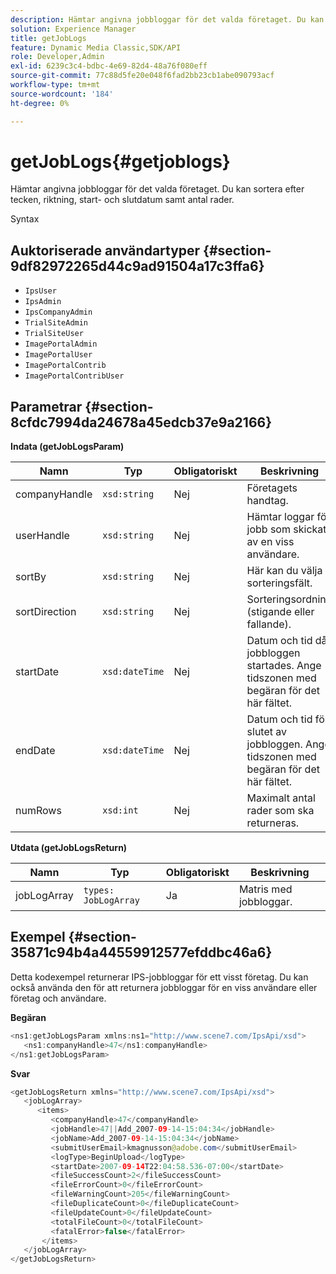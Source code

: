 ```yaml
---
description: Hämtar angivna jobbloggar för det valda företaget. Du kan sortera efter tecken, riktning, start- och slutdatum samt antal rader.
solution: Experience Manager
title: getJobLogs
feature: Dynamic Media Classic,SDK/API
role: Developer,Admin
exl-id: 6239c3c4-bdbc-4e69-82d4-48a76f080eff
source-git-commit: 77c88d5fe20e048f6fad2bb23cb1abe090793acf
workflow-type: tm+mt
source-wordcount: '184'
ht-degree: 0%

---
```


# getJobLogs{#getjoblogs}

Hämtar angivna jobbloggar för det valda företaget. Du kan sortera efter tecken, riktning, start- och slutdatum samt antal rader.

Syntax

## Auktoriserade användartyper {#section-9df82972265d44c9ad91504a17c3ffa6}

* `IpsUser`
* `IpsAdmin`
* `IpsCompanyAdmin`
* `TrialSiteAdmin`
* `TrialSiteUser`
* `ImagePortalAdmin`
* `ImagePortalUser`
* `ImagePortalContrib`
* `ImagePortalContribUser`

## Parametrar {#section-8cfdc7994da24678a45edcb37e9a2166}

**Indata (getJobLogsParam)**

| Namn | Typ | Obligatoriskt | Beskrivning |
|---|---|---|---|
| companyHandle | `xsd:string` | Nej | Företagets handtag. |
| userHandle | `xsd:string` | Nej | Hämtar loggar för jobb som skickats av en viss användare. |
| sortBy | `xsd:string` | Nej | Här kan du välja sorteringsfält. |
| sortDirection | `xsd:string` | Nej | Sorteringsordning (stigande eller fallande). |
| startDate | `xsd:dateTime` | Nej | Datum och tid då jobbloggen startades. Ange tidszonen med begäran för det här fältet. |
| endDate | `xsd:dateTime` | Nej | Datum och tid för slutet av jobbloggen. Ange tidszonen med begäran för det här fältet. |
| numRows | `xsd:int` | Nej | Maximalt antal rader som ska returneras. |

**Utdata (getJobLogsReturn)**

| Namn | Typ | Obligatoriskt | Beskrivning |
|---|---|---|---|
| jobLogArray | `types: JobLogArray` | Ja | Matris med jobbloggar. |

## Exempel {#section-35871c94b4a44559912577efddbc46a6}

Detta kodexempel returnerar IPS-jobbloggar för ett visst företag. Du kan också använda den för att returnera jobbloggar för en viss användare eller företag och användare.

**Begäran**

```java
<ns1:getJobLogsParam xmlns:ns1="http://www.scene7.com/IpsApi/xsd">
   <ns1:companyHandle>47</ns1:companyHandle>
</ns1:getJobLogsParam>
```

**Svar**

```java
<getJobLogsReturn xmlns="http://www.scene7.com/IpsApi/xsd">
   <jobLogArray>
      <items>
         <companyHandle>47</companyHandle>
         <jobHandle>47||Add_2007-09-14-15:04:34</jobHandle>
         <jobName>Add_2007-09-14-15:04:34</jobName>
         <submitUserEmail>kmagnusson@adobe.com</submitUserEmail>
         <logType>BeginUpload</logType>
         <startDate>2007-09-14T22:04:58.536-07:00</startDate>
         <fileSuccessCount>2</fileSuccessCount>
         <fileErrorCount>0</fileErrorCount>
         <fileWarningCount>205</fileWarningCount>
         <fileDuplicateCount>0</fileDuplicateCount>
         <fileUpdateCount>0</fileUpdateCount>
         <totalFileCount>0</totalFileCount>
         <fatalError>false</fatalError>
       </items>
   </jobLogArray>
</getJobLogsReturn>
```

